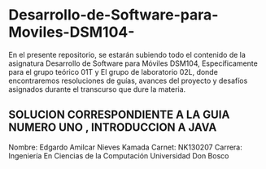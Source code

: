# Desarrollo-de-Software-para-Moviles-DSM104-

En el presente repositorio, se estarán subiendo todo el contenido de la asignatura Desarrollo de Software para Móviles DSM104, Específicamente para el grupo teórico 01T y El grupo de laboratorio 02L, donde encontraremos resoluciones de guías, avances del proyecto y desafíos asignados durante el transcurso que dure la materia.

## SOLUCION CORRESPONDIENTE A LA GUIA NUMERO UNO , INTRODUCCION A JAVA

Nombre: Edgardo Amilcar Nieves Kamada
Carnet: NK130207
Carrera: Ingeniería En Ciencias de la Computación
Universidad Don Bosco
